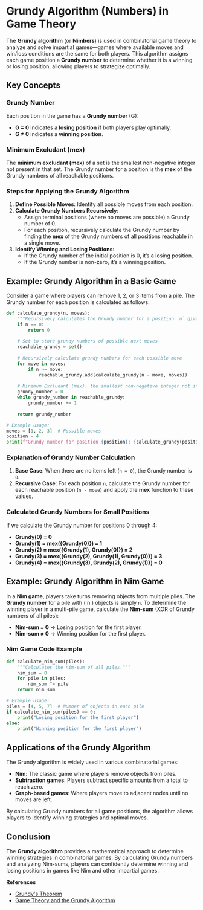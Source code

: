 # Grundy Algorithm (Numbers) in Game Theory

The **Grundy algorithm** (or **Nimbers**) is used in combinatorial game theory to analyze and solve impartial games—games where available moves and win/loss conditions are the same for both players. This algorithm assigns each game position a **Grundy number** to determine whether it is a winning or losing position, allowing players to strategize optimally.

## Key Concepts

### Grundy Number
Each position in the game has a **Grundy number** (G):
- **G = 0** indicates a **losing position** if both players play optimally.
- **G ≠ 0** indicates a **winning position**.

### Minimum Excludant (mex)
The **minimum excludant (mex)** of a set is the smallest non-negative integer not present in that set. The Grundy number for a position is the **mex** of the Grundy numbers of all reachable positions.

### Steps for Applying the Grundy Algorithm
1. **Define Possible Moves**: Identify all possible moves from each position.
2. **Calculate Grundy Numbers Recursively**:
   - Assign terminal positions (where no moves are possible) a Grundy number of 0.
   - For each position, recursively calculate the Grundy number by finding the **mex** of the Grundy numbers of all positions reachable in a single move.
3. **Identify Winning and Losing Positions**:
   - If the Grundy number of the initial position is 0, it’s a losing position.
   - If the Grundy number is non-zero, it’s a winning position.

## Example: Grundy Algorithm in a Basic Game

Consider a game where players can remove 1, 2, or 3 items from a pile. The Grundy number for each position is calculated as follows:

```python
def calculate_grundy(n, moves):
    """Recursively calculates the Grundy number for a position `n` given possible moves."""
    if n == 0:
        return 0
    
    # Set to store grundy numbers of possible next moves
    reachable_grundy = set()
    
    # Recursively calculate grundy numbers for each possible move
    for move in moves:
        if n >= move:
            reachable_grundy.add(calculate_grundy(n - move, moves))
    
    # Minimum Excludant (mex): the smallest non-negative integer not in reachable_grundy
    grundy_number = 0
    while grundy_number in reachable_grundy:
        grundy_number += 1
    
    return grundy_number

# Example usage:
moves = [1, 2, 3]  # Possible moves
position = 4
print(f"Grundy number for position {position}: {calculate_grundy(position, moves)}")
```

### Explanation of Grundy Number Calculation
1. **Base Case**: When there are no items left (`n = 0`), the Grundy number is `0`.
2. **Recursive Case**: For each position `n`, calculate the Grundy number for each reachable position (`n - move`) and apply the **mex** function to these values.

### Calculated Grundy Numbers for Small Positions
If we calculate the Grundy number for positions 0 through 4:
- **Grundy(0) = 0**
- **Grundy(1) = mex({Grundy(0)}) = 1**
- **Grundy(2) = mex({Grundy(1), Grundy(0)}) = 2**
- **Grundy(3) = mex({Grundy(2), Grundy(1), Grundy(0)}) = 3**
- **Grundy(4) = mex({Grundy(3), Grundy(2), Grundy(1)}) = 0**

## Example: Grundy Algorithm in Nim Game

In a **Nim game**, players take turns removing objects from multiple piles. The **Grundy number** for a pile with \( n \) objects is simply `n`. To determine the winning player in a multi-pile game, calculate the **Nim-sum** (XOR of Grundy numbers of all piles):
- **Nim-sum = 0** → Losing position for the first player.
- **Nim-sum ≠ 0** → Winning position for the first player.

### Nim Game Code Example

```python
def calculate_nim_sum(piles):
    """Calculates the nim-sum of all piles."""
    nim_sum = 0
    for pile in piles:
        nim_sum ^= pile
    return nim_sum

# Example usage:
piles = [4, 5, 7]  # Number of objects in each pile
if calculate_nim_sum(piles) == 0:
    print("Losing position for the first player")
else:
    print("Winning position for the first player")
```

## Applications of the Grundy Algorithm

The Grundy algorithm is widely used in various combinatorial games:
- **Nim**: The classic game where players remove objects from piles.
- **Subtraction games**: Players subtract specific amounts from a total to reach zero.
- **Graph-based games**: Where players move to adjacent nodes until no moves are left.

By calculating Grundy numbers for all game positions, the algorithm allows players to identify winning strategies and optimal moves.

## Conclusion

The **Grundy algorithm** provides a mathematical approach to determine winning strategies in combinatorial games. By calculating Grundy numbers and analyzing Nim-sums, players can confidently determine winning and losing positions in games like Nim and other impartial games.

**References**
- [Grundy's Theorem](https://en.wikipedia.org/wiki/Grundy_number)
- [Game Theory and the Grundy Algorithm](https://mathworld.wolfram.com/GrundyNumber.html)


